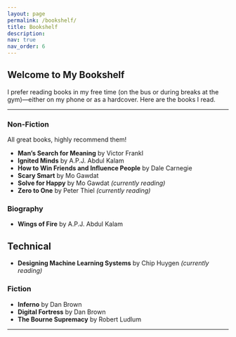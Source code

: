 ```yaml
---
layout: page
permalink: /bookshelf/
title: Bookshelf
description: 
nav: true
nav_order: 6
---
```


## Welcome to My Bookshelf

I prefer reading books in my free time (on the bus or during breaks at the gym)—either on my phone or as a hardcover. Here are the books I read.

---

### Non-Fiction
All great books, highly recommend them!
- **Man’s Search for Meaning** by Victor Frankl  
- **Ignited Minds** by A.P.J. Abdul Kalam  
- **How to Win Friends and Influence People** by Dale Carnegie  
- **Scary Smart** by Mo Gawdat  
- **Solve for Happy** by Mo Gawdat *(currently reading)*  
- **Zero to One** by Peter Thiel *(currently reading)*  

### Biography
- **Wings of Fire** by A.P.J. Abdul Kalam  

## Technical
- **Designing Machine Learning Systems** by Chip Huygen *(currently reading)*

### Fiction
- **Inferno** by Dan Brown  
- **Digital Fortress** by Dan Brown  
- **The Bourne Supremacy** by Robert Ludlum  

---

